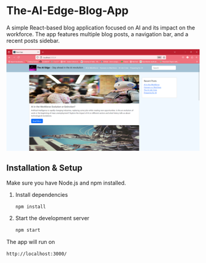 # The-AI-Edge-Blog-App

A simple React-based blog application focused on AI and its impact on the workforce. The app features multiple blog posts, a navigation bar, and a recent posts sidebar.

![sample_page](https://github.com/Sonalikri47/The-AI-Edge-Blog-App/blob/main/sample_page.png)

## Installation & Setup

Make sure you have Node.js and npm installed.

1. Install dependencies
   ```bash
   npm install

2. Start the development server
   ```bash
   npm start

The app will run on 

```bash
http://localhost:3000/
